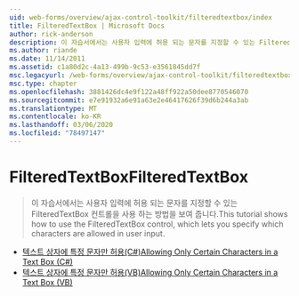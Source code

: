 ```yaml
---
uid: web-forms/overview/ajax-control-toolkit/filteredtextbox/index
title: FilteredTextBox | Microsoft Docs
author: rick-anderson
description: 이 자습서에서는 사용자 입력에 허용 되는 문자를 지정할 수 있는 FilteredTextBox 컨트롤을 사용 하는 방법을 보여 줍니다.
ms.author: riande
ms.date: 11/14/2011
ms.assetid: c1a80d2c-4a13-499b-9c53-e3561845dd7f
msc.legacyurl: /web-forms/overview/ajax-control-toolkit/filteredtextbox
msc.type: chapter
ms.openlocfilehash: 3881426dc4e9f122a48ff922a50dee8770546070
ms.sourcegitcommit: e7e91932a6e91a63e2e46417626f39d6b244a3ab
ms.translationtype: MT
ms.contentlocale: ko-KR
ms.lasthandoff: 03/06/2020
ms.locfileid: "78497147"
---
```

# <a name="filteredtextbox"></a><span data-ttu-id="cfd8e-103">FilteredTextBox</span><span class="sxs-lookup"><span data-stu-id="cfd8e-103">FilteredTextBox</span></span>

> <span data-ttu-id="cfd8e-104">이 자습서에서는 사용자 입력에 허용 되는 문자를 지정할 수 있는 FilteredTextBox 컨트롤을 사용 하는 방법을 보여 줍니다.</span><span class="sxs-lookup"><span data-stu-id="cfd8e-104">This tutorial shows how to use the FilteredTextBox control, which lets you specify which characters are allowed in user input.</span></span>

- [<span data-ttu-id="cfd8e-105">텍스트 상자에 특정 문자만 허용(C#)</span><span class="sxs-lookup"><span data-stu-id="cfd8e-105">Allowing Only Certain Characters in a Text Box (C#)</span></span>](allowing-only-certain-characters-in-a-text-box-cs.md)
- [<span data-ttu-id="cfd8e-106">텍스트 상자에 특정 문자만 허용(VB)</span><span class="sxs-lookup"><span data-stu-id="cfd8e-106">Allowing Only Certain Characters in a Text Box (VB)</span></span>](allowing-only-certain-characters-in-a-text-box-vb.md)
